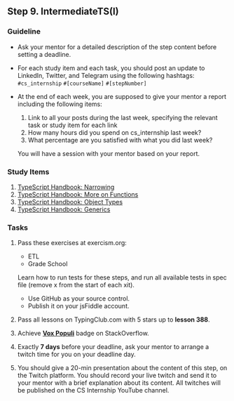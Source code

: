 ## Step 9. IntermediateTS(I)

### Guideline

- Ask your mentor for a detailed description of the step content before setting a deadline.

- For each study item and each task, you should post an update to LinkedIn, Twitter, and Telegram using the following hashtags:
`#cs_internship`
`#[courseName]`
`#[stepNumber]`

- At the end of each week, you are supposed to give your mentor a report including the following items:
  1. Link to all your posts during the last week, specifying the relevant task or study item for each link
  2. How many hours did you spend on cs_internship last week?
  3. What percentage are you satisfied with what you did last week?
  
  You will have a session with your mentor based on your report.

### Study Items <!-- omit in toc -->

1. [TypeScript Handbook: Narrowing](https://www.typescriptlang.org/docs/handbook/2/narrowing.html)
2. [TypeScript Handbook: More on Functions](https://www.typescriptlang.org/docs/handbook/2/functions.html)
3. [TypeScript Handbook: Object Types](https://www.typescriptlang.org/docs/handbook/2/objects.html)
4. [TypeScript Handbook: Generics](https://www.typescriptlang.org/docs/handbook/2/generics.html)


### Tasks <!-- omit in toc -->

1. Pass these exercises at exercism.org:

   - ETL
   - Grade School

   Learn how to run tests for these steps, and run all available tests in spec file (remove x from the start of each xit).

   - Use GitHub as your source control.
   - Publish it on your jsFiddle account.

2. Pass all lessons on TypingClub.com with 5 stars up to **lesson 388**.
3. Achieve [**Vox Populi**](https://stackoverflow.com/help/badges/1108/vox-populi) badge on StackOverflow.
4. Exactly **7 days** before your deadline, ask your mentor to arrange a twitch time for you on your deadline day.
5. You should give a 20-min presentation about the content of this step, on the Twitch platform. You should record your live twitch and send it to your mentor with a brief explanation about its content. All twitches will be published on the CS Internship YouTube channel.
